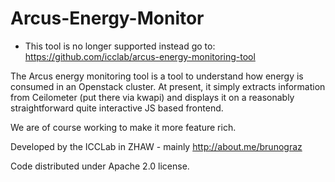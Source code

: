 Arcus-Energy-Monitor
====================

- This tool is no longer supported instead go to: https://github.com/icclab/arcus-energy-monitoring-tool

The Arcus energy monitoring tool is a tool to understand how energy is consumed in an Openstack
cluster. At present, it simply extracts information from Ceilometer (put there via kwapi) and 
displays it on a reasonably straightforward quite interactive JS based frontend.

We are of course working to make it more feature rich.

Developed by the ICCLab in ZHAW - mainly http://about.me/brunograz

Code distributed under Apache 2.0 license.
